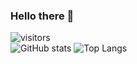 ### Hello there 👋

![visitors](https://visitor-badge.laobi.icu/badge?page_id=shl0mo1D9u3l1c940j3ct2)
<br/>
![GitHub stats](https://github-readme-stats.vercel.app/api?username=shl0mo&show_icons=true&theme=tokyonight)
![Top Langs](https://github-readme-stats.vercel.app/api/top-langs/?username=CharalambosIoannou&theme=tokyonight)


<!--
**shl0mo/shl0mo** is a ✨ _special_ ✨ repository because its `README.md` (this file) appears on your GitHub profile.

Here are some ideas to get you started:

- 🔭 I’m currently working on ...
- 🌱 I’m currently learning ...
- 👯 I’m looking to collaborate on ...
- 🤔 I’m looking for help with ...
- 💬 Ask me about ...
- 📫 How to reach me: ...
- 😄 Pronouns: ...
- ⚡ Fun fact: ...
-->
